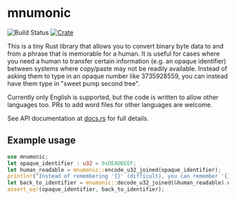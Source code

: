 mnumonic
===
![Build Status](https://github.com/staktrace/mnumonic/actions/workflows/test.yml/badge.svg)
[![Crate](https://img.shields.io/crates/v/mnumonic.svg)](https://crates.io/crates/mnumonic)

This is a tiny Rust library that allows you to convert binary byte data to and from a phrase that is memorable for a human.
It is useful for cases where you need a human to transfer certain information (e.g. an opaque identifier) between systems where copy/paste may not be readily available.
Instead of asking them to type in an opaque number like 3735928559, you can instead have them type in "sweet pump second tree".

Currently only English is supported, but the code is written to allow other languages too. PRs to add word files for other languages are welcome.

See API documentation at [docs.rs](https://docs.rs/staktrace/mnumonic/) for full details.

Example usage
---

```rust
use mnumonic;
let opaque_identifier : u32 = 0xDEADBEEF;
let human_readable = mnumonic::encode_u32_joined(opaque_identifier);
println!("Instead of remembering '{}' (difficult), you can remember '{}' (easier)", opaque_identifier, human_readable);
let back_to_identifier = mnumonic::decode_u32_joined(&human_readable).unwrap();
assert_eq!(opaque_identifier, back_to_identifier);
```
